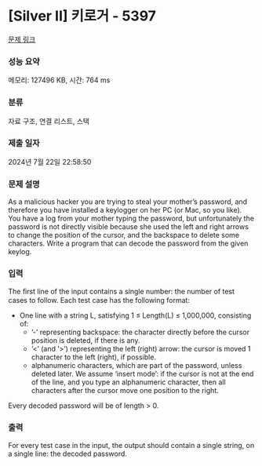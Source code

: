 # [Silver II] 키로거 - 5397 

[문제 링크](https://www.acmicpc.net/problem/5397) 

### 성능 요약

메모리: 127496 KB, 시간: 764 ms

### 분류

자료 구조, 연결 리스트, 스택

### 제출 일자

2024년 7월 22일 22:58:50

### 문제 설명

<p>As a malicious hacker you are trying to steal your mother’s password, and therefore you have installed a keylogger on her PC (or Mac, so you like). You have a log from your mother typing the password, but unfortunately the password is not directly visible because she used the left and right arrows to change the position of the cursor, and the backspace to delete some characters. Write a program that can decode the password from the given keylog.</p>

### 입력 

 <p>The ﬁrst line of the input contains a single number: the number of test cases to follow. Each test case has the following format:</p>

<ul>
	<li>One line with a string L, satisfying 1 ≤ Length(L) ≤ 1,000,000, consisting of:
	<ul>
		<li>’-’ representing backspace: the character directly before the cursor position is deleted, if there is any.</li>
		<li>’<’ (and ’>’) representing the left (right) arrow: the cursor is moved 1 character to the left (right), if possible.</li>
		<li>alphanumeric characters, which are part of the password, unless deleted later. We assume ‘insert mode’: if the cursor is not at the end of the line, and you type an alphanumeric character, then all characters after the cursor move one position to the right.</li>
	</ul>
	</li>
</ul>

<p>Every decoded password will be of length > 0.</p>

### 출력 

 <p>For every test case in the input, the output should contain a single string, on a single line: the decoded password.</p>

